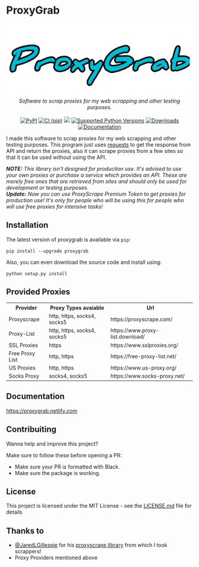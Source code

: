 # ProxyGrab

<p align="center">
<a href="https://proxygrab.netlify.com"><img src="https://raw.githubusercontent.com/Divkix/ProxyGrab/master/docs/img/name.png"></a>
<i>Software to scrap proxies for my web scrapping and other testing purposes.</i></br></br>
<a href="https://pypi.org/project/ProxyGrab/"><img src="https://img.shields.io/pypi/v/ProxyGrab" alt="PyPI"></a>
<a href="https://github.com/Divkix/ProxyGrab/actions"><img src="https://github.com/Divkix/ProxyGrab/workflows/CI%20%28pip%29/badge.svg" alt="CI (pip)"></a>
<a href="https://www.codacy.com/gh/Divkix/ProxyGrab/dashboard?utm_source=github.com&amp;utm_medium=referral&amp;utm_content=Divkix/ProxyGrab&amp;utm_campaign=Badge_Grade"><img src="https://app.codacy.com/project/badge/Grade/b5b68ed7f04c4f639bef56df0668d289"/></a>
<a href="https://pypi.org/project/proxygrab/"><img src="https://img.shields.io/pypi/pyversions/ProxyGrab.svg" alt="Supported Python Versions"></a>
<a href="https://pepy.tech/project/ProxyGrab"><img src="https://pepy.tech/badge/ProxyGrab" alt="Downloads"></a>
<a href="https://proxygrab.netlify.com"><img src="https://api.netlify.com/api/v1/badges/07f64c3d-03c2-48e5-b947-0c75d38ff8ec/deploy-status" alt="Documentation"></a>
</p>

I made this software to scrap proxies for my web scrapping and other testing purposes. This program just uses [requests](https://pypi.org/project/requests/) to get the response from API and return the proxies, also it can scrape proxies from a few sites so that it can be used without using the API.

<i><b>NOTE:</b> This library isn't designed for production use. It's advised to use your own proxies or purchase a service which provides an API. These are merely free ones that are retrieved from sites and should only be used for development or testing purposes.</br>
<b>Update:</b> Now you can use ProxyScrape Premium Token to get proxies for production use! It's only for people who will be using this for people who will use free proxies for intensive tasks!</i>

## Installation

The latest version of proxygrab is available via `pip`:

```shell
pip install --upgrade proxygrab
```

Also, you can even download the source code and install using:

```shell
python setup.py install
```

## Provided Proxies

<table style="width:100%">
  <tr>
    <th>Provider</th>
    <th>Proxy Types avaiable</th>
    <th>Url</th>
  </tr>
  <tr>
    <td>Proxyscrape</td>
    <td>http, https, socks4, socks5</td>
    <td>https://proxyscrape.com/</td>
  </tr>
  <tr>
    <td>Proxy-List</td>
    <td>http, https, socks4, socks5</td>
    <td>https://www.proxy-list.download/</td>
  </tr>
  <tr>
    <td>SSL Proxies</td>
    <td>https</td>
    <td>https://www.sslproxies.org/</td>
  </tr>
  <tr>
    <td>Free Proxy List</td>
    <td>http, https</td>
    <td>https://free-proxy-list.net/</td>
  </tr>
  <tr>
    <td>US Proxies</td>
    <td>http, https</td>
    <td>https://www.us-proxy.org/</td>
  </tr>
  <tr>
    <td>Socks Proxy</td>
    <td>socks4, socks5</td>
    <td>https://www.socks-proxy.net/</td>
  </tr>
</table>

## Documentation

https://proxygrab.netlify.com

## Contribuiting

Wanna help and improve this project?

Make sure to follow these before opening a PR:

- Make sure your PR is formatted with Black.
- Make sure the package is working.

## License

This project is licensed under the MIT License - see the [LICENSE.md](LICENSE.md) file for details

## Thanks to

- [@JaredLGillespie](https://github.com/JaredLGillespie) for his [proxyscrape library](https://github.com/JaredLGillespie/proxyscrape) from which I took scrappers!
- Proxy Providers mentioned above
